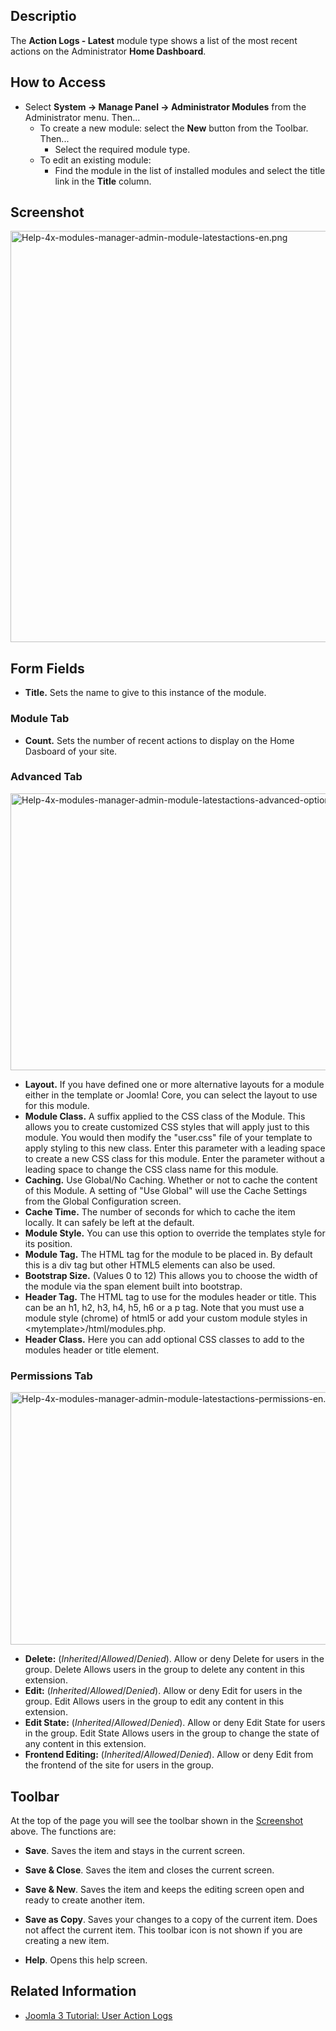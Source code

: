 <!-- Filename: Help4.x:Admin_Modules:_Action_Logs_-_Latest / Display title: Admin Modules: Action Logs - Latest -->

## Descriptio

The **Action Logs - Latest** module type shows a list of the most recent
actions on the Administrator **Home Dashboard**.

## How to Access

- Select **System **→** Manage Panel **→** Administrator Modules** from
  the Administrator menu. Then...
  - To create a new module: select the **New** button from the Toolbar.
    Then...
    - Select the required module type.
  - To edit an existing module:
    - Find the module in the list of installed modules and select the
      title link in the **Title** column.

## Screenshot

<img
src="https://docs.joomla.org/images/8/82/Help-4x-modules-manager-admin-module-latestactions-en.png"
decoding="async" data-file-width="800" data-file-height="658"
width="800" height="658"
alt="Help-4x-modules-manager-admin-module-latestactions-en.png" />

## Form Fields

- **Title.** Sets the name to give to this instance of the module.

### Module Tab

- **Count.** Sets the number of recent actions to display on the Home
  Dasboard of your site.

### Advanced Tab

<img
src="https://docs.joomla.org/images/e/ec/Help-4x-modules-manager-admin-module-latestactions-advanced-options-en.png"
decoding="async" data-file-width="600" data-file-height="443"
width="600" height="443"
alt="Help-4x-modules-manager-admin-module-latestactions-advanced-options-en.png" />

- **Layout.** If you have defined one or more alternative layouts for a
  module either in the template or Joomla! Core, you can select the
  layout to use for this module.
- **Module Class.** A suffix applied to the CSS class of the Module.
  This allows you to create customized CSS styles that will apply just
  to this module. You would then modify the "user.css" file of your
  template to apply styling to this new class. Enter this parameter with
  a leading space to create a new CSS class for this module. Enter the
  parameter without a leading space to change the CSS class name for
  this module.
- **Caching.** Use Global/No Caching. Whether or not to cache the
  content of this Module. A setting of "Use Global" will use the Cache
  Settings from the Global Configuration screen.
- **Cache Time.** The number of seconds for which to cache the item
  locally. It can safely be left at the default.
- **Module Style.** You can use this option to override the templates
  style for its position.
- **Module Tag.** The HTML tag for the module to be placed in. By
  default this is a div tag but other HTML5 elements can also be used.
- **Bootstrap Size.** (Values 0 to 12) This allows you to choose the
  width of the module via the span element built into bootstrap.
- **Header Tag.** The HTML tag to use for the modules header or title.
  This can be an h1, h2, h3, h4, h5, h6 or a p tag. Note that you must
  use a module style (chrome) of html5 or add your custom module styles
  in \<mytemplate\>/html/modules.php.
- **Header Class.** Here you can add optional CSS classes to add to the
  modules header or title element.

### Permissions Tab

<img
src="https://docs.joomla.org/images/2/27/Help-4x-modules-manager-admin-module-latestactions-permissions-en.png"
decoding="async" data-file-width="600" data-file-height="404"
width="600" height="404"
alt="Help-4x-modules-manager-admin-module-latestactions-permissions-en.png" />

- **Delete:** (_Inherited_/_Allowed_/_Denied_). Allow or deny Delete for
  users in the group. Delete Allows users in the group to delete any
  content in this extension.
- **Edit:** (_Inherited_/_Allowed_/_Denied_). Allow or deny Edit for
  users in the group. Edit Allows users in the group to edit any content
  in this extension.
- **Edit State:** (_Inherited_/_Allowed_/_Denied_). Allow or deny Edit
  State for users in the group. Edit State Allows users in the group to
  change the state of any content in this extension.
- **Frontend Editing:** (_Inherited_/_Allowed_/_Denied_). Allow or deny
  Edit from the frontend of the site for users in the group.

## Toolbar

At the top of the page you will see the toolbar shown in the
[Screenshot](#Screenshot) above. The functions are:

- **Save**. Saves the item and stays in the current screen.

<!-- -->

- **Save & Close**. Saves the item and closes the current screen.

<!-- -->

- **Save & New**. Saves the item and keeps the editing screen open and
  ready to create another item.

<!-- -->

- **Save as Copy**. Saves your changes to a copy of the current item.
  Does not affect the current item. This toolbar icon is not shown if
  you are creating a new item.

<!-- -->

- **Help**. Opens this help screen.

## Related Information

- [Joomla 3 Tutorial: User Action
  Logs](https://docs.joomla.org/J3.x:User_Action_Logs/en 'J3.x:User Action Logs/en')
